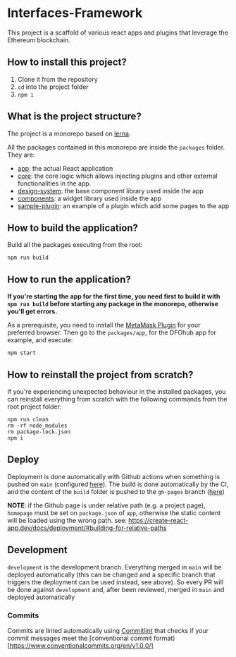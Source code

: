 # Interfaces-Framework

This project is a scaffold of various react apps and plugins that leverage the Ethereum blockchain.

## How to install this project?

1. Clone it from the repository
2. `cd` into the project folder
3. `npm i`

## What is the project structure?

The project is a monorepo based on [lerna](https://lerna.js.org/).

All the packages contained in this monorepo are inside the `packages` folder.
They are:

- [app](./packages/app/README.md): the actual React application
- [core](./packages/core/README.md): the core logic which allows injecting plugins and other external functionalities in the app.
- [design-system](./packages/design-system/README.md): the base component library used inside the app
- [components](./packages/components/README.md): a widget library used inside the app
- [sample-plugin](./packages/sample-plugin/README.md): an example of a plugin which add some pages to the app

## How to build the application?

Build all the packages executing from the root:

```
npm run build
```

## How to run the application?

**If you're starting the app for the first time, you need first to build it with `npm run build` before starting any package in the monorepo, otherwise you'll get errors.**

As a prerequisite, you need to install the [MetaMask Plugin](https://metamask.io/download.html) for your preferred browser.
Then go to the `packages/app`, for the DFOhub app for example, and execute:

```
npm start
```

## How to reinstall the project from scratch?

If you're experiencing unexpected behaviour in the installed packages, you can reinstall everything from scratch with the following commands from the root project folder:

```
npm run clean
rm -rf node_modules
rm package-lock.json
npm i
```

## Deploy

Deployment is done automatically with Github actions when something is pushed on `main` (configured [here](https://github.com/b-u-i-d-l/js-framework/blob/main/.github/workflows/build-and-deploy.yml#L6)).
The build is done automatically by the CI, and the content of the `build` folder is pushed to the `gh-pages` branch ([here](https://github.com/b-u-i-d-l/js-framework/blob/main/.github/workflows/build-and-deploy.yml#L26))

**NOTE**: if the Github page is under relative path (e.g. a project page), `homepage` must be set on `package.json` of `app`, otherwise the static content will be loaded using the wrong path. see: https://create-react-app.dev/docs/deployment/#building-for-relative-paths

## Development

`development` is the development branch. Everything merged in `main` will be deployed automatically (this can be changed and a specific branch that triggers the deployment can be used instead, see above). So every PR will be done against `development` and, after been reviewed, merged in `main` and deployed automatically

### Commits

Commits are linted automatically using [Commitlint](https://commitlint.js.org/) that checks if your commit messages meet the [conventional commit format)[https://www.conventionalcommits.org/en/v1.0.0/]
